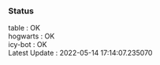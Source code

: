 ### Status


table : OK  
hogwarts : OK  
icy-bot : OK  
Latest Update : 2022-05-14 17:14:07.235070
